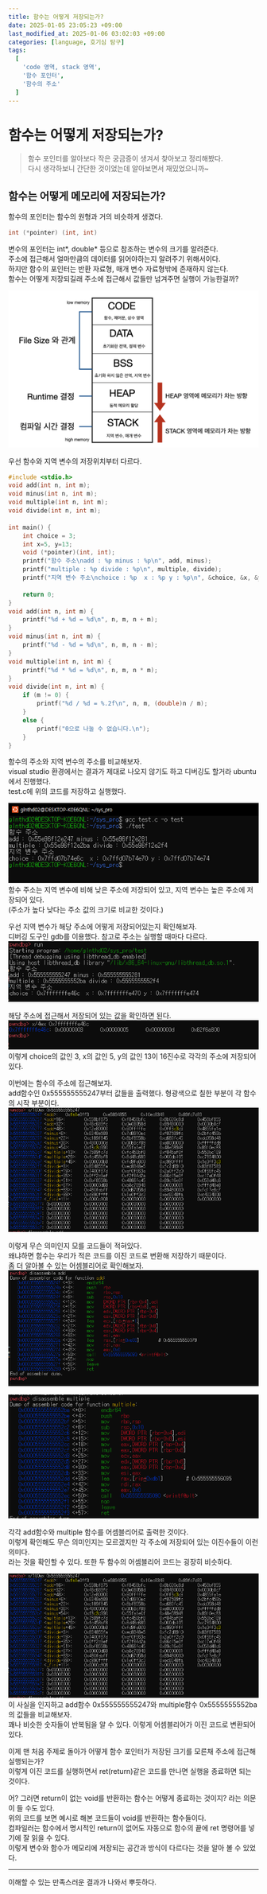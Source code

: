 ```yaml
---
title: 함수는 어떻게 저장되는가?
date: 2025-01-05 23:05:23 +09:00
last_modified_at: 2025-01-06 03:02:03 +09:00
categories: [language, 호기심 탐구]
tags:
  [
    'code 영역, stack 영역',
    '함수 포인터',
    '함수의 주소'
  ]
---
```

# **함수는 어떻게 저장되는가?**
> 함수 포인터를 알아보다 작은 궁금증이 생겨서 찾아보고 정리해봤다.<br>
> 다시 생각하보니 간단한 것이었는데 알아보면서 재밌었으니까~

## 함수는 어떻게 메모리에 저장되는가?
함수의 포인터는 함수의 원형과 거의 비슷하게 생겼다.<br>
```c
int (*pointer) (int, int)
```
변수의 포인터는 int\*, double\* 등으로 참조하는 변수의 크기를 알려준다.<br>
주소에 접근해서 얼마만큼의 데이터를 읽어야하는지 알려주기 위해서이다.<br>
하지만 함수의 포인터는 반환 자료형, 매개 변수 자료형밖에 존재하지 않는다.<br>
함수는 어떻게 저장되길래 주소에 접근해서 값들만 넘겨주면 실행이 가능한걸까?<br>

![image](/assets/img/C_lang/13_2.PNG)<br>

우선 함수와 지역 변수의 저장위치부터 다르다.<br>
```c
#include <stdio.h>
void add(int n, int m);
void minus(int n, int m);
void multiple(int n, int m);
void divide(int n, int m);

int main() {
    int choice = 3;
    int x=5, y=13;
    void (*pointer)(int, int);
    printf("함수 주소\nadd : %p minus : %p\n", add, minus);
	printf("multiple : %p divide : %p\n", multiple, divide);
	printf("지역 변수 주소\nchoice : %p  x : %p y : %p\n", &choice, &x, &y);

    return 0;
}
void add(int n, int m) {
    printf("%d + %d = %d\n", n, m, n + m);
}
void minus(int n, int m) {
    printf("%d - %d = %d\n", n, m, n - m);
}
void multiple(int n, int m) {
    printf("%d * %d = %d\n", n, m, n * m);
}
void divide(int n, int m) {
    if (m != 0) {
        printf("%d / %d = %.2f\n", n, m, (double)n / m);
    }
    else {
        printf("0으로 나눌 수 없습니다.\n");
    }
}
```
함수의 주소와 지역 변수의 주소를 비교해보자.<br>
visual studio 환경에서는 결과가 제대로 나오지 않기도 하고 디버깅도 할거라 ubuntu에서 진행했다.<br>
test.c에 위의 코드를 저장하고 실행했다.<br>

![image](/assets/img/C_lang/func_pointer_1.PNG)<br>
함수 주소는 지역 변수에 비해 낮은 주소에 저장되어 있고, 지역 변수는 높은 주소에 저장되어 있다.<br>
(주소가 높다 낮다는 주소 값의 크기로 비교한 것이다.)

우선 지역 변수가 해당 주소에 어떻게 저장되어있는지 확인해보자.<br>
디버깅 도구인 gdb를 이용했다. 참고로 주소는 실행할 때마다 다르다.<br>
![image](/assets/img/C_lang/func_pointer_2.PNG)<br>

해당 주소에 접근해서 저장되어 있는 값을 확인하면 된다.<br>
![image](/assets/img/C_lang/func_pointer_3.PNG)<br>
이렇게 choice의 값인 3, x의 값인 5, y의 값인 13이 16진수로 각각의 주소에 저장되어있다.<br>

이번에는 함수의 주소에 접근해보자.<br>
add함수인 0x555555555247부터 값들을 출력했다. 형광색으로 칠한 부분이 각 함수의 시작 부분이다.<br>
![image](/assets/img/C_lang/func_pointer_4.PNG)<br>

이렇게 무슨 의미인지 모를 코드들이 적혀있다.<br>
왜냐하면 함수는 우리가 적은 코드를 이진 코드로 변환해 저장하기 때문이다.<br>
좀 더 알아볼 수 있는 어셈블리어로 확인해보자.<br>
![image](/assets/img/C_lang/func_pointer_5.PNG)<br>

![image](/assets/img/C_lang/func_pointer_6.PNG)<br>

각각 add함수와 multiple 함수를 어셈블리어로 출력한 것이다.<br>
이렇게 확인해도 무슨 의미인지는 모르겠지만 각 주소에 저장되어 있는 이진수들이 이런 의미다.<br>
라는 것을 확인할 수 있다. 또한 두 함수의 어셈블리어 코드는 굉장히 비슷하다.<br>

![image](/assets/img/C_lang/func_pointer_4.PNG)<br>
이 사실을 인지하고 add함수 0x555555555247와 multiple함수 0x5555555552ba의 값들을 비교해보자.<br>
꽤나 비슷한 숫자들이 반복됨을 알 수 있다. 이렇게 어셈블리어가 이진 코드로 변환되어 있다.<br>

이제 맨 처음 주제로 돌아가 어떻게 함수 포인터가 저장된 크기를 모른채 주소에 접근해 실행되는가?<br>
이렇게 이진 코드를 실행하면서 ret(return)같은 코드를 만나면 실행을 종료하면 되는 것이다.<br>

어? 그러면 return이 없는 void를 반환하는 함수는 어떻게 종료하는 것이지? 라는 의문이 들 수도 있다.<br>
위의 코드를 보면 예시로 해본 코드들이 void를 반환하는 함수들이다.<br>
컴파일러는 함수에서 명시적인 return이 없어도 자동으로 함수의 끝에 ret 명령어를 넣기에 잘 읽을 수 있다.<br>
이렇게 변수와 함수가 메모리에 저장되는 공간과 방식이 다르다는 것을 알아 볼 수 있었다.

---
이해할 수 있는 만족스러운 결과가 나와서 뿌듯하다.